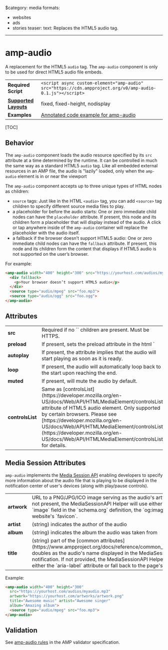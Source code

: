 $category: media
formats:
  - websites
  - ads
  - stories
teaser:
  text: Replaces the HTML5 audio tag.
---
<!---
Copyright 2015 The AMP HTML Authors. All Rights Reserved.

Licensed under the Apache License, Version 2.0 (the "License");
you may not use this file except in compliance with the License.
You may obtain a copy of the License at

      http://www.apache.org/licenses/LICENSE-2.0

Unless required by applicable law or agreed to in writing, software
distributed under the License is distributed on an "AS-IS" BASIS,
WITHOUT WARRANTIES OR CONDITIONS OF ANY KIND, either express or implied.
See the License for the specific language governing permissions and
limitations under the License.
-->

# amp-audio

A replacement for the HTML5 <code>audio</code> tag. The <code>amp-audio</code> component is only to be used for direct HTML5 audio file embeds.

<table>
  <tr>
    <td class="col-fourty"><strong>Required Script</strong></td>
    <td><code>&lt;script async custom-element="amp-audio" src="https://cdn.ampproject.org/v0/amp-audio-0.1.js">&lt;/script></code></td>
  </tr>
   <tr>
     <td class="col-fourty"><strong><a href="https://www.ampproject.org/docs/guides/responsive/control_layout.html">Supported Layouts</a></strong></td>
     <td>fixed, fixed-height, nodisplay</td>
  </tr>
  <tr>
    <td class="col-fourty"><strong>Examples</strong></td>
    <td><a href="https://ampbyexample.com/components/amp-audio/">Annotated code example for amp-audio</a></td>
  </tr>
</table>

[TOC]

## Behavior

The `amp-audio` component loads the audio resource specified by its `src` attribute at a time determined by the runtime. It can be controlled in much the same way as a standard HTML5 `audio` tag.
Like all embedded external resources in an AMP file, the audio is "lazily" loaded, only when the `amp-audio` element is in or near the viewport

The `amp-audio` component accepts up to three unique types of HTML nodes as children:

- `source` tags: Just like in the HTML `<audio>` tag, you can add `<source>` tag children to specify different source media files to play.
-  a placeholder for before the audio starts: One or zero immediate child nodes can have the `placeholder` attribute. If present, this node and its children form a placeholder that will display instead of the audio. A click or tap anywhere inside of the `amp-audio` container will replace the placeholder with the audio itself.
-  a fallback if the browser doesn’t support HTML5 audio: One or zero immediate child nodes can have the `fallback` attribute. If present, this node and its children form the content that displays if HTML5 audio is not supported on the user’s browser.

For example:
```html
<amp-audio width="400" height="300" src="https://yourhost.com/audios/myaudio.mp3">
  <div fallback>
    <p>Your browser doesn’t support HTML5 audio</p>
  </div>
  <source type="audio/mpeg" src="foo.mp3">
  <source type="audio/ogg" src="foo.ogg">
</amp-audio>
```

## Attributes
<table class="ad-m-table-listing">
  <tr>
    <td width="40%"><strong>src</strong></td>
    <td>Required if no `<source>` children are present. Must be HTTPS.</td>
  </tr>
  <tr>
    <td width="40%"><strong>preload</strong></td>
    <td>If present, sets the preload attribute in the html `<audio>` tag which specifies if the author thinks that the audio file should be loaded when the page loads.</td>
  </tr>
  <tr>
    <td width="40%"><strong>autoplay</strong></td>
    <td>If present, the attribute implies that the audio will start playing as soon as
    it is ready.</td>
  </tr>
  <tr>
    <td width="40%"><strong>loop</strong></td>
    <td>If present, the audio will automatically loop back to the start upon reaching the end.</td>
  </tr>
  <tr>
    <td width="40%"><strong>muted</strong></td>
    <td>If present, will mute the audio by default.</td>
  </tr>
  <tr>
    <td width="40%"><strong>controlsList</strong></td>
    <td>Same as [controlsList](https://developer.mozilla.org/en-US/docs/Web/API/HTMLMediaElement/controlsList) attribute of HTML5 audio element. Only supported by certain browsers. Please see [https://developer.mozilla.org/en-US/docs/Web/API/HTMLMediaElement/controlsList](https://developer.mozilla.org/en-US/docs/Web/API/HTMLMediaElement/controlsList) for details.</td>
  </tr>
</table>


## Media Session Attributes

`amp-audio` implements the [Media Session API](https://developers.google.com/web/updates/2017/02/media-session) enabling developers to specify more information about the audio file that is playing to be displayed in the notification center of user's devices (along with play/pause controls).

<table class="ad-m-table-listing">
  <tr>
    <td width="40%"><strong>artwork</strong></td>
    <td>URL to a PNG/JPG/ICO image serving as the audio's artwork. If not present, the MediaSessionAPI Helper will use either the `image` field in the `schema.org` definition, the `og:image` or the website's `favicon`.</td>
  </tr>
  <tr>
    <td width="40%"><strong>artist</strong></td>
    <td>(string) indicates the author of the audio</td>
  </tr>
  <tr>
    <td width="40%"><strong>album</strong></td>
    <td>(string) indicates the album the audio was taken from</td>
  </tr>
  <tr>
    <td width="40%"><strong>title</strong></td>
    <td>(string) part of the [common attributes](https://www.ampproject.org/docs/reference/common_attributes), doubles as the audio's name displayed in the MediaSession notification. If not provided, the MediaSessionAPI Helper will use either the `aria-label` attribute or fall back to the page's title.</td>
  </tr>
</table>

Example:

```html
<amp-audio width="400" height="300"
  src="https://yourhost.com/audios/myaudio.mp3"
  artwork="https://yourhost.com/artworks/artwork.png"
  title="Awesome music" artist="Awesome singer"
  album="Amazing album">
  <source type="audio/mpeg" src="foo.mp3">
</amp-audio>
```

## Validation

See [amp-audio rules](https://github.com/ampproject/amphtml/blob/master/extensions/amp-audio/validator-amp-audio.protoascii) in the AMP validator specification.
